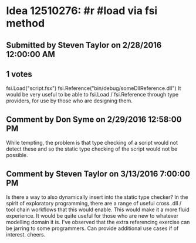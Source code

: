 # Idea 12510276: #r #load via fsi method #

## Submitted by Steven Taylor on 2/28/2016 12:00:00 AM

## 1 votes

fsi.Load("script.fsx")
fsi.Reference("bin/debug/someDllReference.dll")
It would be very useful to be able to fsi.Load / fsi.Reference through type providers, for use by those who are designing them.




## Comment by Don Syme on 2/29/2016 12:58:00 PM

While tempting, the problem is that type checking of a script would not detect these and so the static type checking of the script would not be possible.

## Comment by Steven Taylor on 3/13/2016 7:00:00 PM

Is there a way to also dynamically insert into the static type checker?
In the spirit of exploratory programming, there are a range of useful cross .dll / tool chain workflows that this would enable. This would make it a more fluid experience. It would be quite useful for those who are new to whatever modelling domain it is. I've observed that the extra referencing exercise can be jarring to some programmers. Can provide additional use cases if of interest.
cheers.

